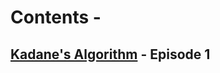 #  Contents -

## [Kadane's Algorithm](https://github.com/arunkalher/Code-some-Code/tree/main/DSA/episode1)    -   Episode 1

 